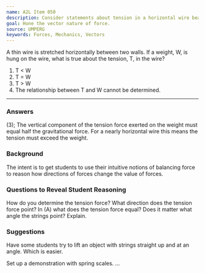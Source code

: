 ```yaml
---
name: A2L Item 050
description: Consider statements about tension in a horizontal wire bearing a weight.
goal: Hone the vector nature of force.
source: UMPERG
keywords: Forces, Mechanics, Vectors
---
```


A thin wire is stretched horizontally between two walls. If a weight, W,
is hung on the wire, what is true about the tension, T, in the wire?

1. T < W
2. T = W
3. T > W
4. The relationship between T and W cannot be determined.


<hr/>

### Answers

(3); The vertical component of the tension force exerted on the weight
must equal half the gravitational force.  For a nearly horizontal wire
this means the tension must exceed the weight.

### Background

The intent is to get students to use their intuitive notions of
balancing force to reason how directions of forces change the value of
forces.

### Questions to Reveal Student Reasoning

How do you determine the tension force?  What direction does the tension
force point?  In (A) what does the tension force equal?  Does it matter
what angle the strings point?  Explain.

### Suggestions

Have some students try to lift an object with strings straight up and at
an angle.  Which is easier.

Set up a demonstration with spring scales.
...
